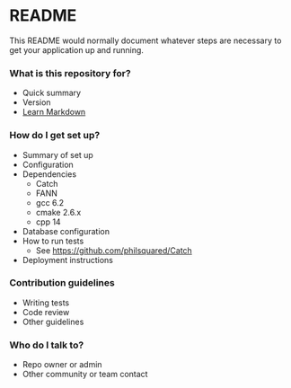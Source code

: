 # README #

This README would normally document whatever steps are necessary to get your application up and running.

### What is this repository for? ###

* Quick summary
* Version
* [Learn Markdown](https://bitbucket.org/tutorials/markdowndemo)

### How do I get set up? ###

* Summary of set up
* Configuration
* Dependencies
    * Catch
    * FANN
    * gcc 6.2
    * cmake 2.6.x
    * cpp 14
* Database configuration
* How to run tests
    * See https://github.com/philsquared/Catch
* Deployment instructions

### Contribution guidelines ###

* Writing tests
* Code review
* Other guidelines

### Who do I talk to? ###

* Repo owner or admin
* Other community or team contact